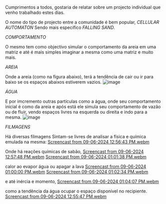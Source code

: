 Cumprimentos a todos, gostaria de relatar sobre um projecto individual que venho trabalhado estes dias.

O nome do tipo de projecto entre a comunidade é bem popular, *CELLULAR AUTOMATON*
Sendo mais específico *FALLING SAND*.

*COMPORTAMENTO*

O mesmo tem como objectivo simular o comportamento  da areia em uma matriz  e até é
mais simples imaginar a mesma como uma matriz e muito mais.

*AREIA*

Onde a areia (como na figura abaixo), terá a tendência de cair ou ir para baixo se os espaços
abaixos estiverem vazios.
![image](https://github.com/user-attachments/assets/2aff4d92-dcd1-4c7f-a88c-612091dca13c)

*ÁGUA*

E por imcremento outras partículas como a água, onde seu comportamento inicial é como da
areia e após está ele simula seu comportamento de vazão ou de fluir, vendo espaços livres
na esquerda ou direita e indo para a mesma.
![image](https://github.com/user-attachments/assets/d1d8a22f-40bb-4a6f-8853-cc9f3660d620)

*FILMAGENS*

Há diversas filmagens
Sintam-se livres de analisar a física e química emulada na mesma:
[Screencast from 09-06-2024 12:56:43 PM.webm](https://github.com/user-attachments/assets/1a397ff1-6208-4f6d-bf1f-5701c991bb3b)

Onde há reações químicas de sabão,
[Screencast from 09-06-2024 12:57:48 PM.webm](https://github.com/user-attachments/assets/5571235b-9158-4dfb-b9fa-b5cca8faf64a)
[Screencast from 09-06-2024 01:01:38 PM.webm](https://github.com/user-attachments/assets/e33131db-e055-4af8-9810-4cd6c06f0648)

calor ao evapor água ou apagar a lava
[Screencast from 09-06-2024 01:00:00 PM.webm](https://github.com/user-attachments/assets/a24e6f3b-262e-41e6-860b-8762e4a1ff85)
[Screencast from 09-06-2024 01:02:34 PM.webm](https://github.com/user-attachments/assets/77834d57-3802-4a44-a749-40c9f89ac68c)

e até inércia e momento,
[Screencast from 09-06-2024 01:04:07 PM.webm](https://github.com/user-attachments/assets/ae94edae-2f10-45e2-a9d9-cd04f45dc247)

como a tendência da água ocupar o espaço disponível no recipiente.
[Screencast from 09-06-2024 12:55:47 PM.webm](https://github.com/user-attachments/assets/eae03c34-297b-44ba-836e-f98c9d7d07bd)
